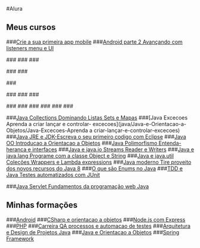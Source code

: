 #Alura

## Meus cursos
###[Crie a sua primeira app mobile](Android/Android/Android-parte-1-Crie-a-sua-primeira-app-mobile)
###[Android parte 2 Avançando com listeners menu e UI](Android/Android/Android-parte-2-Avançando-com-listeners-menu-e-UI)

###[](CSharp/CSharp-e-orientacao-a-objetos/CSharp-parte-1-Primeiros-passos)
###[](CSharp/CSharp-e-orientacao-a-objetos/CSharp-parte-2-Introdução-à-Orientação-a-Objetos)
###[](CSharp/CSharp-e-orientacao-a-objetos/CSharp-parte-3-Entendendo-herança-e-interface)

###[](JavaScript/Node.js-com-Express/JavaScript-para-back-end)
###[](JavaScript/Node.js-com-Express/Rest-com-NodeJS-API-com-Express-e-MySQL)

###[](PHP/PHP/Introducao-ao-PHP-Primeiros-passos-com-a-linguagem)

###[](Carreira-QA-processos-e-automacao-de-testes/Cypress-automacao-de-testes-E2E)
###[](Carreira-QA-processos-e-automacao-de-testes/Logica-de-programacoo-I-os-primeiros-programas-com-Javascript-e-HTML)
###[](Carreira-QA-processos-e-automacao-de-testes/Quality-Assurance-plano-de-testes-e-gestao-de-bugs)


###[](java/Arquitetura-e-Design-de-Projetos-Java/BDD-e-Java-Behavior-Driven-Development-com-Cucumber)
###[](java/Arquitetura-e-Design-de-Projetos-Java/Design-Patterns-em-Java-I-Introdução-as-boas-praticas-de-programacao)
###[](java/Arquitetura-e-Design-de-Projetos-Java/Design-Patterns-em-Java-II-Avançando-nas-boas-práticas-de-programação)
###[](java/Arquitetura-e-Design-de-Projetos-Java/SOLID-com-Java-Princípios-da-programação-orientada-a-objetos)
###[](java/Arquitetura-e-Design-de-Projetos-Java/Selenium-Testes-automatizados-de-aceitacao-em-Java)
###[](java/Arquitetura-e-Design-de-Projetos-Java/TDD-e-Java-Testes-automatizados-com-JUnit)

###[Java Collections Dominando Listas Sets e Mapas](java/Java-e-Orientacao-a-Objetos/Java-Collections-Dominando-Listas-Sets-e-Mapas)
###[Java Excecoes Aprenda a criar lançar e controlar- excecoes](java/Java-e-Orientacao-a-Objetos/Java-Excecoes-Aprenda a criar-lançar-e-controlar-excecoes)
###[Java JRE e JDK-Escreva o seu primeiro codigo com Eclipse](java/Java-e-Orientacao-a-Objetos/Java-JRE-e-JDK-Escreva-o-seu-primeiro-codigo-com-Eclipse)
###[Java OO Introducao a Orientacao a Objetos](java/Java-e-Orientacao-a-Objetos/Java-OO-Introducao-a-Orientacao-a-Objetos)
###[Java Polimorfismo Entenda-heranca e interfaces](java/Java-e-Orientacao-a-Objetos/Java-Polimorfismo-Entenda-heranca-e-interfaces)
###[Java e java.io Streams Reader e Writers](java/Java-e-Orientacao-a-Objetos/Java-e-java.io-Streams-Reader-e-Writers)
###[Java e java.lang Programe com a classe Object e String](java/Java-e-Orientacao-a-Objetos/Java-e-java.lang-Programe-com-a-classe-Object-e-String)
###[Java e java.util Coleções Wrappers e Lambda expressions](java/Java-e-Orientacao-a-Objetos/Java-e-java.util-Coleções-Wrappers-e-Lambda-expressions)
###[Java moderno Tire proveito dos novos recursos do Java 8](java/Java-e-Orientacao-a-Objetos/Java-moderno-Tire-proveito-dos-novos-recursos-do-Java-8)
###[O que são Enums no Java](java/Java-e-Orientacao-a-Objetos/O-que-sao-Enums-no-Java)
###[TDD e Java Testes automatizados com JUnit](java/Java-e-Orientacao-a-Objetos/TDD-e-Java-Testes-automatizados-com-JUnit)

###[Java Servlet Fundamentos da programação web Java](java/Spring-Framework/Java-Servlet-Fundamentos-da-programação-web-Java)


## Minhas formações
###[Android](Android/Android)
###[CSharp e orientacao a objetos](CSharp/CSharp-e-orientacao-a-objetos)
###[Node.js com Express](JavaScript/Node.js-com-Express)
###[PHP](PHP/PHP)
###[Carreira QA processos e automacao de testes](Carreira-QA-processos-e-automacao-de-testes)
###[Arquitetura e Design de Projetos Java](java/Arquitetura-e-Design-de-Projetos-Java)
###[Java e Orientacao a Objetos](java/Java-e-Orientacao-a-Objetos)
###[Spring Framework](java/Spring-Framework)

